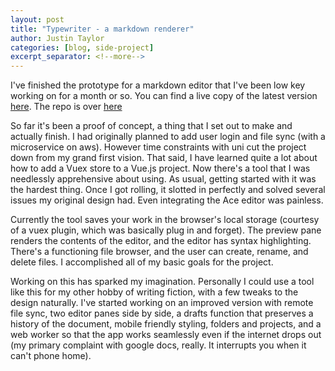 ```yaml
---
layout: post
title: "Typewriter - a markdown renderer"
author: Justin Taylor
categories: [blog, side-project]
excerpt_separator: <!--more-->
---
```


I've finished the prototype for a markdown editor that I've been low key working on for a month or so. You can find a live copy of the latest version [here](https://irate-panda.surge.sh/). The repo is over [here](https://github.com/sjustintaylor/typewriter)

<!--more-->

So far it's been a proof of concept, a thing that I set out to make and actually finish. I had originally planned to add user login and file sync (with a microservice on aws). However time constraints with uni cut the project down from my grand first vision. That said, I have learned quite a lot about how to add a Vuex store to a Vue.js project. Now there's a tool that I was needlessly apprehensive about using. As usual, getting started with it was the hardest thing. Once I got rolling, it slotted in perfectly and solved several issues my original design had. Even integrating the Ace editor was painless.

Currently the tool saves your work in the browser's local storage (courtesy of a vuex plugin, which was basically plug in and forget). The preview pane renders the contents of the editor, and the editor has syntax highlighting. There's a functioning file browser, and the user can create, rename, and delete files. I accomplished all of my basic goals for the project.

Working on this has sparked my imagination. Personally I could use a tool like this for my other hobby of writing fiction, with a few tweaks to the design naturally. I've started working on an improved version with remote file sync, two editor panes side by side, a drafts function that preserves a history of the document, mobile friendly styling, folders and projects, and a web worker so that the app works seamlessly even if the internet drops out (my primary complaint with google docs, really. It interrupts you when it can't phone home).
